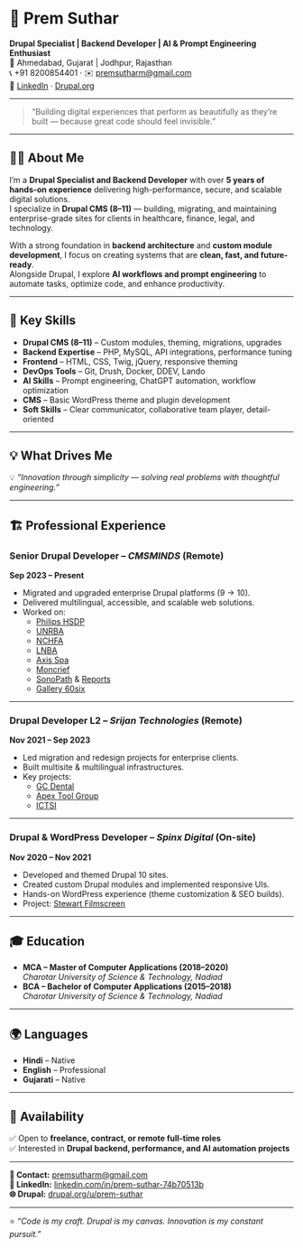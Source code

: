 # 💼 Prem Suthar

**Drupal Specialist | Backend Developer | AI & Prompt Engineering Enthusiast**  
📍 Ahmedabad, Gujarat | Jodhpur, Rajasthan  
📞 +91 8200854401 · ✉️ premsutharm@gmail.com  
🔗 [LinkedIn](https://www.linkedin.com/in/prem-suthar-74b70513b/) · [Drupal.org](https://www.drupal.org/u/prem-suthar)

---

> “Building digital experiences that perform as beautifully as they’re built — because great code should feel invisible.”

---

## 🧑‍💻 About Me

I’m a **Drupal Specialist and Backend Developer** with over **5 years of hands-on experience** delivering high-performance, secure, and scalable digital solutions.  
I specialize in **Drupal CMS (8–11)** — building, migrating, and maintaining enterprise-grade sites for clients in healthcare, finance, legal, and technology.  

With a strong foundation in **backend architecture** and **custom module development**, I focus on creating systems that are **clean, fast, and future-ready**.  
Alongside Drupal, I explore **AI workflows and prompt engineering** to automate tasks, optimize code, and enhance productivity.

---

## 🚀 Key Skills

- **Drupal CMS (8–11)** – Custom modules, theming, migrations, upgrades  
- **Backend Expertise** – PHP, MySQL, API integrations, performance tuning  
- **Frontend** – HTML, CSS, Twig, jQuery, responsive theming  
- **DevOps Tools** – Git, Drush, Docker, DDEV, Lando  
- **AI Skills** – Prompt engineering, ChatGPT automation, workflow optimization  
- **CMS** – Basic WordPress theme and plugin development  
- **Soft Skills** – Clear communicator, collaborative team player, detail-oriented  

---

## 💡 What Drives Me
💡 *“Innovation through simplicity — solving real problems with thoughtful engineering.”*

---

## 🏗️ Professional Experience

### **Senior Drupal Developer** – *CMSMINDS* (Remote)  
**Sep 2023 – Present**  
- Migrated and upgraded enterprise Drupal platforms (9 → 10).  
- Delivered multilingual, accessible, and scalable web solutions.  
- Worked on:  
  - [Philips HSDP](https://www.hsdp.io/)  
  - [UNRBA](https://unrba.org/)  
  - [NCHFA](https://www.nchfa.com/)  
  - [LNBA](https://lnba.net/)  
  - [Axis Spa](https://www.axis-spa.com/en)  
  - [Moncrief](https://www.moncrief.com/about-us)  
  - [SonoPath](https://spa.sonopath.com/) & [Reports](https://reports.sonopath.com/)  
  - [Gallery 60six](https://gallery60six.com/)

---

### **Drupal Developer L2** – *Srijan Technologies* (Remote)  
**Nov 2021 – Sep 2023**  
- Led migration and redesign projects for enterprise clients.  
- Built multisite & multilingual infrastructures.  
- Key projects:  
  - [GC Dental](https://www.gc.dental/)  
  - [Apex Tool Group](https://www.apextoolgroup.com/)  
  - [ICTSI](https://www.ictsi.com/)

---

### **Drupal & WordPress Developer** – *Spinx Digital* (On-site)  
**Nov 2020 – Nov 2021**  
- Developed and themed Drupal 10 sites.  
- Created custom Drupal modules and implemented responsive UIs.  
- Hands-on WordPress experience (theme customization & SEO builds).  
- Project: [Stewart Filmscreen](https://www.stewartfilmscreen.com/en)

---

## 🎓 Education

- **MCA – Master of Computer Applications (2018–2020)**  
  *Charotar University of Science & Technology, Nadiad*  
- **BCA – Bachelor of Computer Applications (2015–2018)**  
  *Charotar University of Science & Technology, Nadiad*

---

## 🌍 Languages

- **Hindi** – Native  
- **English** – Professional  
- **Gujarati** – Native  

---

## 🤝 Availability

✅ Open to **freelance, contract, or remote full-time roles**  
✅ Interested in **Drupal backend, performance, and AI automation projects**

---

**📧 Contact:** [premsutharm@gmail.com](mailto:premsutharm@gmail.com)  
**🔗 LinkedIn:** [linkedin.com/in/prem-suthar-74b70513b](https://www.linkedin.com/in/prem-suthar-74b70513b/)  
**🌐 Drupal:** [drupal.org/u/prem-suthar](https://www.drupal.org/u/prem-suthar)

---

⭐ *“Code is my craft. Drupal is my canvas. Innovation is my constant pursuit.”*
